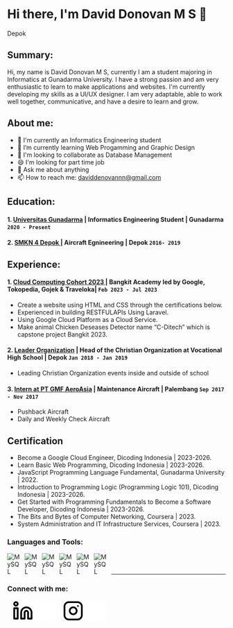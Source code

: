 # Hi there, I'm David Donovan M S 👋
Depok

## Summary:
Hi, my name is David Donovan M S, currently I am a student majoring in Informatics at Gunadarma University. I have a strong passion and am very enthusiastic to learn to make applications and websites. I'm currently developing my skills as a UI/UX designer. I am very adaptable, able to work well together, communicative, and have a desire to learn and grow.

## About me:
- 🔭 I'm currently an Informatics Engineering student
- 🌱 I’m currently learning Web Progamming and Graphic Design
- 👯 I'm looking to collaborate as Database Management
- 😄 I'm looking for part time job
- 💬 Ask me about anything
- 📫 How to reach me: daviddenovannn@gmail.com

## Education:

#### 1. [Universitas Gunadarma](https://gunadarma.ac.id/) | Informatics Engineering Student | Gunadarma `2020 - Present `
   
#### 2. [SMKN 4 Depok ](https://smkn4depok.sch.id/) | Aircraft Egnineering | Depok `2016- 2019`

## Experience:
#### 1. [Cloud Computing Cohort 2023 ](https://kampusmerdeka.kemdikbud.go.id/program/studi-independen/browse/5bdeace0-0e53-4f72-ba4b-0ee9b1779f56/6398d60e-d37f-11ed-9c11-3a0e58e1d587) | Bangkit Academy Ied by Google, Tokopedia, Gojek & Traveloka| `Feb 2023 - Jul 2023`
   - Create a website using HTML and CSS through the certifications below.
   - Experienced in building RESTFULAPIs Using Laravel.
   - Using Google Cloud Platform as a Cloud Service.
   - Make animal Chicken Deseases Detector name “C-Ditech” which is capstone project
Bangkit 2023.
#### 2. [Leader Organization](https://smkn4depok.sch.id/) | Head of the Christian Organization at Vocational High School | Depok `Jan 2018 - Jan 2019`
   - Leading Christian Organization events inside and outside of school
#### 3. [Intern at PT GMF AeroAsia](https://www.gmf-aeroasia.co.id/) | Maintenance Aircraft | Palembang `Sep 2017 - Nov 2017`
   - Pushback Aircraft
   - Daily and Weekly Check Aircraft

## Certification
- Become a Google Cloud Engineer, Dicoding Indonesia | 2023-2026.
- Learn Basic Web Programming, Dicoding Indonesia | 2023-2026.
- JavaScript Programming Language Fundamental, Gunadarma University | 2022.
- Introduction to Programming Logic (Programming Logic 101), Dicoding Indonesia | 2023-2026.
- Get Started with Programming Fundamentals to Become a Software Developer, Dicoding Indonesia | 2023-2026.
- The Bits and Bytes of Computer Networking, Coursera | 2023.
- System Administration and IT Infrastructure Services, Coursera | 2023.


### Languages and Tools:

[<img align="left" alt="MySQL" width="30px" src="https://cdn.jsdelivr.net/gh/devicons/devicon/icons/mysql/mysql-original.svg" style="padding-right:10px;" />][webdev]
[<img align="left" alt="MySQL" width="30px" src="https://upload.wikimedia.org/wikipedia/commons/thumb/6/61/HTML5_logo_and_wordmark.svg/2048px-HTML5_logo_and_wordmark.svg.png" style="padding-right:10px;" />][webdev]
[<img align="left" alt="MySQL" width="30px" src="https://upload.wikimedia.org/wikipedia/commons/thumb/6/62/CSS3_logo.svg/800px-CSS3_logo.svg.png" style="padding-right:10px;" />][webdev]
[<img align="left" alt="MySQL" width="30px" src="https://www.freepnglogos.com/uploads/javascript-png/png-javascript-badge-picture-8.png" style="padding-right:10px;" />][webdev]
[<img align="left" alt="MySQL" width="30px" src="https://upload.wikimedia.org/wikipedia/commons/thumb/9/9a/Laravel.svg/1200px-Laravel.svg.png" style="padding-right:10px;" />][webdev]
[<img align="left" alt="MySQL" width="30px" src="https://upload.wikimedia.org/wikipedia/commons/thumb/f/fb/Adobe_Illustrator_CC_icon.svg/2101px-Adobe_Illustrator_CC_icon.svg.png" style="padding-right:10px;" />][webdev]

<br />
<br />

---
### Connect with me:
&nbsp;&nbsp;
[![website](./linkedin-light.svg)](https://www.linkedin.com/in/david-denovan-ms-30a184202/#gh-light-mode-only)
[![website](./linkedin-dark.svg)](https://www.linkedin.com/in/david-denovan-ms-30a184202/#gh-dark-mode-only)
&nbsp;&nbsp;
[![website](./instagram-light.svg)](https://www.instagram.com/daviddenovannn/#gh-light-mode-only)
[![website](./instagram-dark.svg)](https://www.instagram.com/daviddenovannn/#gh-dark-mode-only)

[webdev]: https://github.com/daviddenovannn
